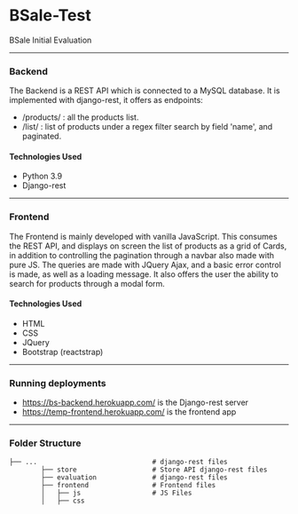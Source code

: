 # BSale-Test
BSale Initial Evaluation

<hr>

### Backend
The Backend is a REST API which is connected to a MySQL database. It is implemented with django-rest, it offers as endpoints:
* /products/    : all the products list.
* /list/        : list of products under a regex filter search by field 'name', and paginated.

#### Technologies Used
* Python 3.9
* Django-rest 

<hr>

### Frontend
The Frontend is mainly developed with vanilla JavaScript. This consumes the REST API, and displays on screen the list of products as a grid of Cards, in addition to controlling the pagination through a navbar also made with pure JS.
The queries are made with JQuery Ajax, and a basic error control is made, as well as a loading message.
It also offers the user the ability to search for products through a modal form.

#### Technologies Used
* HTML
* CSS
* JQuery
* Bootstrap (reactstrap)

<hr>

### Running deployments
* https://bs-backend.herokuapp.com/ is the Django-rest server
* https://temp-frontend.herokuapp.com/ is the frontend app

<hr>

### Folder Structure

    ├── ...                             # django-rest files
            ├── store                   # Store API django-rest files
            ├── evaluation              # django-rest files
            ├── frontend                # Frontend files
            │   ├── js                  # JS Files
            │   ├── css
